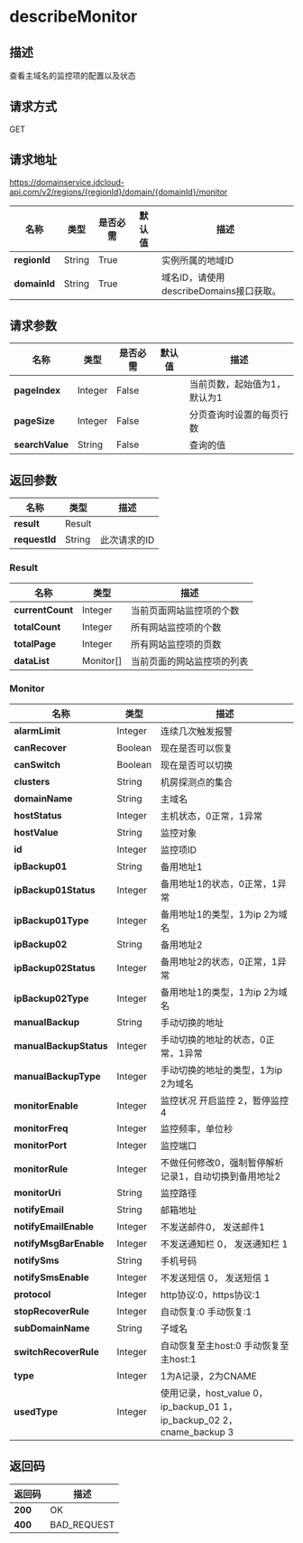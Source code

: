 # describeMonitor


## 描述
查看主域名的监控项的配置以及状态

## 请求方式
GET

## 请求地址
https://domainservice.jdcloud-api.com/v2/regions/{regionId}/domain/{domainId}/monitor

|名称|类型|是否必需|默认值|描述|
|---|---|---|---|---|
|**regionId**|String|True| |实例所属的地域ID|
|**domainId**|String|True| |域名ID，请使用describeDomains接口获取。|

## 请求参数
|名称|类型|是否必需|默认值|描述|
|---|---|---|---|---|
|**pageIndex**|Integer|False| |当前页数，起始值为1，默认为1|
|**pageSize**|Integer|False| |分页查询时设置的每页行数|
|**searchValue**|String|False| |查询的值|


## 返回参数
|名称|类型|描述|
|---|---|---|
|**result**|Result| |
|**requestId**|String|此次请求的ID|

### Result
|名称|类型|描述|
|---|---|---|
|**currentCount**|Integer|当前页面网站监控项的个数|
|**totalCount**|Integer|所有网站监控项的个数|
|**totalPage**|Integer|所有网站监控项的页数|
|**dataList**|Monitor[]|当前页面的网站监控项的列表|
### Monitor
|名称|类型|描述|
|---|---|---|
|**alarmLimit**|Integer|连续几次触发报警|
|**canRecover**|Boolean|现在是否可以恢复|
|**canSwitch**|Boolean|现在是否可以切换|
|**clusters**|String|机房探测点的集合|
|**domainName**|String|主域名|
|**hostStatus**|Integer|主机状态，0正常，1异常|
|**hostValue**|String|监控对象|
|**id**|Integer|监控项ID|
|**ipBackup01**|String|备用地址1|
|**ipBackup01Status**|Integer|备用地址1的状态，0正常，1异常|
|**ipBackup01Type**|Integer|备用地址1的类型，1为ip 2为域名|
|**ipBackup02**|String|备用地址2|
|**ipBackup02Status**|Integer|备用地址2的状态，0正常，1异常|
|**ipBackup02Type**|Integer|备用地址1的类型，1为ip 2为域名|
|**manualBackup**|String|手动切换的地址|
|**manualBackupStatus**|Integer|手动切换的地址的状态，0正常，1异常|
|**manualBackupType**|Integer|手动切换的地址的类型，1为ip 2为域名|
|**monitorEnable**|Integer|监控状况 开启监控 2，暂停监控 4|
|**monitorFreq**|Integer|监控频率，单位秒|
|**monitorPort**|Integer|监控端口|
|**monitorRule**|Integer|不做任何修改0，强制暂停解析记录1，自动切换到备用地址2|
|**monitorUri**|String|监控路径|
|**notifyEmail**|String|邮箱地址|
|**notifyEmailEnable**|Integer|不发送邮件0， 发送邮件1|
|**notifyMsgBarEnable**|Integer|不发送通知栏 0， 发送通知栏 1|
|**notifySms**|String|手机号码|
|**notifySmsEnable**|Integer|不发送短信 0， 发送短信 1|
|**protocol**|Integer|http协议:0，https协议:1|
|**stopRecoverRule**|Integer|自动恢复:0 手动恢复:1|
|**subDomainName**|String|子域名|
|**switchRecoverRule**|Integer|自动恢复至主host:0 手动恢复至主host:1|
|**type**|Integer|1为A记录，2为CNAME|
|**usedType**|Integer|使用记录，host_value 0，ip_backup_01 1，ip_backup_02 2，cname_backup 3|

## 返回码
|返回码|描述|
|---|---|
|**200**|OK|
|**400**|BAD_REQUEST|
